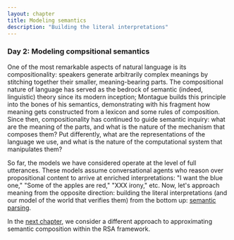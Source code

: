 ```yaml
---
layout: chapter
title: Modeling semantics
description: "Building the literal interpretations"
---
```


### Day 2: Modeling compsitional semantics

<!--   - Building the literal interpretations
  - Compositional mechanisms and semantic types
    - Functional Application; Predicate Modification 
  - The compositional semantics example from DIPPL -->


One of the most remarkable aspects of natural language is its compositionality: speakers generate arbitrarily complex meanings by stitching together their smaller, meaning-bearing parts. The compositional nature of language has served as the bedrock of semantic (indeed, linguistic) theory since its modern inception; Montague builds this principle into the bones of his semantics, demonstrating with his fragment how meaning gets constructed from a lexicon and some rules of composition. Since then, compositionality has continued to guide semantic inquiry: what are the meaning of the parts, and what is the nature of the mechanism that composes them? Put differently, what are the representations of the language we use, and what is the nature of the computational system that manipulates them?

So far, the models we have considered operate at the level of full utterances.  These models assume conversational agents who reason over propositional content to arrive at enriched interpretations: "I want the blue one," "Some of the apples are red," "XXX irony," etc. Now, let's approach meaning from the opposite direction: building the literal interpretations (and our model of the world that verifies them) from the bottom up: [semantic parsing](http://dippl.org/examples/semanticparsing.html).

In the [next chapter](3-examples.html), we consider a different approach to approximating semantic composition within the RSA framework.
